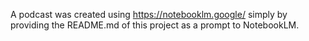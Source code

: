 A podcast was created using https://notebooklm.google/ simply by providing the README.md of this project
as a prompt to NotebookLM.